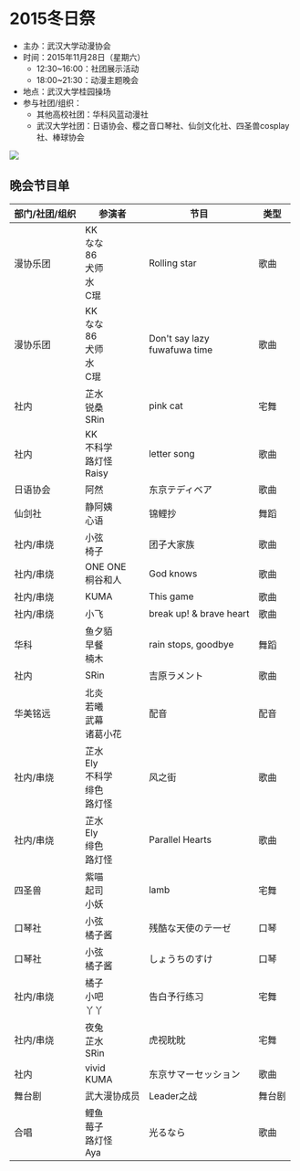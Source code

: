 # 2015冬日祭

- 主办：武汉大学动漫协会
- 时间：2015年11月28日（星期六）
  - 12:30~16:00：社团展示活动
  - 18:00~21:30：动漫主题晚会
- 地点：武汉大学桂园操场
- 参与社团/组织：
  - 其他高校社团：华科风蓝动漫社
  - 武汉大学社团：日语协会、樱之音口琴社、仙剑文化社、四圣兽cosplay社、棒球协会

![](/activity/2015/cover.jpg)

## 晚会节目单

| 部门/社团/组织 | 参演者                                  | 节目                            | 类型   |
| -------------- | --------------------------------------- | ------------------------------- | ------ |
| 漫协乐团       | KK<br>なな<br>86<br>犬师<br>水<br>C琨   | Rolling star                    | 歌曲   |
| 漫协乐团       | KK<br>なな<br>86<br>犬师<br>水<br>C琨   | Don't say lazy<br>fuwafuwa time | 歌曲   |
| 社内           | 芷水<br>锐桑<br>SRin                    | pink cat                        | 宅舞   |
| 社内           | KK<br>不科学<br>路灯怪<br>Raisy         | letter song                     | 歌曲   |
| 日语协会       | 阿然                                    | 东京テディベア                  | 歌曲   |
| 仙剑社         | 静阿姨<br>心语                          | 锦鲤抄                          | 舞蹈   |
| 社内/串烧      | 小弦<br>椅子                            | 团子大家族                      | 歌曲   |
| 社内/串烧      | ONE ONE<br>桐谷和人                     | God knows                       | 歌曲   |
| 社内/串烧      | KUMA                                    | This game                       | 歌曲   |
| 社内/串烧      | 小飞                                    | break up! & brave heart         | 歌曲   |
| 华科           | 鱼夕貊<br>早餐<br>楠木                  | rain stops, goodbye             | 舞蹈   |
| 社内           | SRin                                    | 吉原ラメント                    | 歌曲   |
| 华美铭远       | 北炎<br>若曦<br>武幕<br>诸葛小花        | 配音                            | 配音   |
| 社内/串烧      | 芷水<br>Ely<br>不科学<br>绯色<br>路灯怪 | 风之街                          | 歌曲   |
| 社内/串烧      | 芷水<br>Ely<br>绯色<br>路灯怪           | Parallel Hearts                 | 歌曲   |
| 四圣兽         | 紫喵<br>起司<br>小妖                    | lamb                            | 宅舞   |
| 口琴社         | 小弦<br>橘子酱                          | 残酷な天使のテ一ゼ              | 口琴   |
| 口琴社         | 小弦<br>橘子酱                          | しょうちのすけ                  | 口琴   |
| 社内/串烧      | 橘子<br>小吧<br>丫丫                    | 告白予行练习                    | 宅舞   |
| 社内/串烧      | 夜兔<br>芷水<br>SRin                    | 虎视眈眈                        | 宅舞   |
| 社内           | vivid<br>KUMA                           | 东京サマーセッション            | 歌曲   |
| 舞台剧         | 武大漫协成员                            | Leader之战                      | 舞台剧 |
| 合唱           | 鲤鱼<br>莓子<br>路灯怪<br>Aya           | 光るなら                        | 歌曲   |
